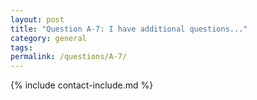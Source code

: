 ```yaml
---
layout: post
title: "Question A-7: I have additional questions..."
category: general
tags:
permalink: /questions/A-7/
---
```


{% include contact-include.md %}
